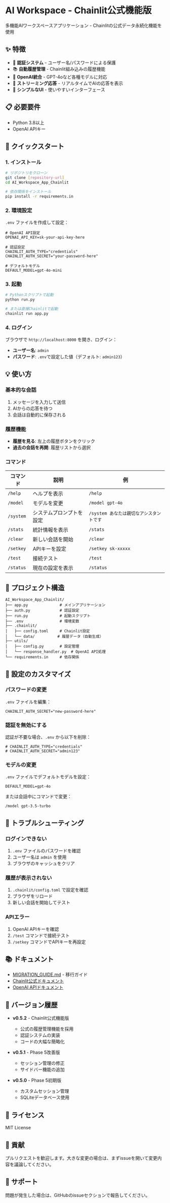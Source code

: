 # AI Workspace - Chainlit公式機能版

多機能AIワークスペースアプリケーション - Chainlitの公式データ永続化機能を使用

## ✨ 特徴

- 🔐 **認証システム** - ユーザー名/パスワードによる保護
- 📚 **自動履歴管理** - Chainlit組み込みの履歴機能
- 🤖 **OpenAI統合** - GPT-4oなど各種モデルに対応
- 💬 **ストリーミング応答** - リアルタイムでAIの応答を表示
- 🎨 **シンプルなUI** - 使いやすいインターフェース

## 📋 必要要件

- Python 3.8以上
- OpenAI APIキー

## 🚀 クイックスタート

### 1. インストール

```bash
# リポジトリをクローン
git clone [repository-url]
cd AI_Workspace_App_Chainlit

# 依存関係をインストール
pip install -r requirements.in
```

### 2. 環境設定

`.env` ファイルを作成して設定：

```env
# OpenAI API設定
OPENAI_API_KEY=sk-your-api-key-here

# 認証設定
CHAINLIT_AUTH_TYPE="credentials"
CHAINLIT_AUTH_SECRET="your-password-here"

# デフォルトモデル
DEFAULT_MODEL=gpt-4o-mini
```

### 3. 起動

```bash
# Pythonスクリプトで起動
python run.py

# または直接Chainlitで起動
chainlit run app.py
```

### 4. ログイン

ブラウザで `http://localhost:8000` を開き、ログイン：

- **ユーザー名**: `admin`
- **パスワード**: `.env`で設定した値（デフォルト: `admin123`）

## 💡 使い方

### 基本的な会話

1. メッセージを入力して送信
2. AIからの応答を待つ
3. 会話は自動的に保存される

### 履歴機能

- **履歴を見る**: 左上の履歴ボタンをクリック
- **過去の会話を再開**: 履歴リストから選択

### コマンド

| コマンド | 説明 | 例 |
|---------|------|-----|
| `/help` | ヘルプを表示 | `/help` |
| `/model` | モデルを変更 | `/model gpt-4o` |
| `/system` | システムプロンプトを設定 | `/system あなたは親切なアシスタントです` |
| `/stats` | 統計情報を表示 | `/stats` |
| `/clear` | 新しい会話を開始 | `/clear` |
| `/setkey` | APIキーを設定 | `/setkey sk-xxxxx` |
| `/test` | 接続テスト | `/test` |
| `/status` | 現在の設定を表示 | `/status` |

## 📁 プロジェクト構造

```
AI_Workspace_App_Chainlit/
├── app.py              # メインアプリケーション
├── auth.py             # 認証設定
├── run.py              # 起動スクリプト
├── .env                # 環境変数
├── .chainlit/
│   ├── config.toml     # Chainlit設定
│   └── data/          # 履歴データ（自動生成）
├── utils/
│   ├── config.py       # 設定管理
│   └── response_handler.py  # OpenAI API処理
└── requirements.in     # 依存関係
```

## 🔧 設定のカスタマイズ

### パスワードの変更

`.env` ファイルを編集：

```env
CHAINLIT_AUTH_SECRET="new-password-here"
```

### 認証を無効にする

認証が不要な場合、`.env` から以下を削除：

```env
# CHAINLIT_AUTH_TYPE="credentials"
# CHAINLIT_AUTH_SECRET="admin123"
```

### モデルの変更

`.env` ファイルでデフォルトモデルを設定：

```env
DEFAULT_MODEL=gpt-4o
```

または会話中にコマンドで変更：

```
/model gpt-3.5-turbo
```

## 🐛 トラブルシューティング

### ログインできない

1. `.env` ファイルのパスワードを確認
2. ユーザー名は `admin` を使用
3. ブラウザのキャッシュをクリア

### 履歴が表示されない

1. `.chainlit/config.toml` で設定を確認
2. ブラウザをリロード
3. 新しい会話を開始してテスト

### APIエラー

1. OpenAI APIキーを確認
2. `/test` コマンドで接続テスト
3. `/setkey` コマンドでAPIキーを再設定

## 📚 ドキュメント

- [MIGRATION_GUIDE.md](MIGRATION_GUIDE.md) - 移行ガイド
- [Chainlit公式ドキュメント](https://docs.chainlit.io)
- [OpenAI APIドキュメント](https://platform.openai.com/docs)

## 🔄 バージョン履歴

- **v0.5.2** - Chainlit公式機能版
  - 公式の履歴管理機能を採用
  - 認証システムの実装
  - コードの大幅な簡略化

- **v0.5.1** - Phase 5改善版
  - セッション管理の修正
  - サイドバー機能の追加

- **v0.5.0** - Phase 5初期版
  - カスタムセッション管理
  - SQLiteデータベース使用

## 📝 ライセンス

MIT License

## 🤝 貢献

プルリクエストを歓迎します。大きな変更の場合は、まずissueを開いて変更内容を議論してください。

## 📧 サポート

問題が発生した場合は、GitHubのissueセクションで報告してください。
